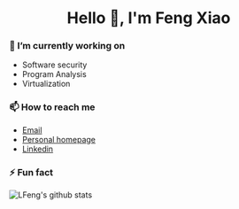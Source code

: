 <h1 align="center">Hello 👋, I'm Feng Xiao</h1>

### 🔭 I’m currently working on

- Software security
- Program Analysis
- Virtualization

### 📫 How to reach me

- [Email](mailto:feng@gatech.edu)
- [Personal homepage](https://fxiao.me)
- [Linkedin](https://www.linkedin.com/in/f-xiao)


### ⚡ Fun fact

![LFeng's github stats](https://github-readme-stats.vercel.app/api?username=xiaofen9&show_icons=true&theme=radical&count_private=true)




<!--
**xiaofen9/xiaofen9** is a ✨ _special_ ✨ repository because its `README.md` (this file) appears on your GitHub profile.

Here are some ideas to get you started:

- 🔭 I’m currently working on ...
- 🌱 I’m currently learning ...
- 👯 I’m looking to collaborate on ...
- 🤔 I’m looking for help with ...
- 💬 Ask me about ...
- 📫 How to reach me: ...
- 😄 Pronouns: ...
- ⚡ Fun fact: ...
-->
